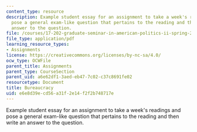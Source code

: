 ```yaml
---
content_type: resource
description: Example student essay for an assignment to take a week's readings and
  pose a general exam-like question that pertains to the reading and then write an
  answer to the question.
file: /courses/17-202-graduate-seminar-in-american-politics-ii-spring-2010/e6e8d39ecd56a31f2e14f2f2b748717e_MIT17_202S10_Bureacracy_es.pdf
file_type: application/pdf
learning_resource_types:
- Assignments
license: https://creativecommons.org/licenses/by-nc-sa/4.0/
ocw_type: OCWFile
parent_title: Assignments
parent_type: CourseSection
parent_uid: a6e62df1-3aed-eb47-7c02-c37c8691fe02
resourcetype: Document
title: Bureaucracy
uid: e6e8d39e-cd56-a31f-2e14-f2f2b748717e
---
```

Example student essay for an assignment to take a week's readings and pose a general exam-like question that pertains to the reading and then write an answer to the question.